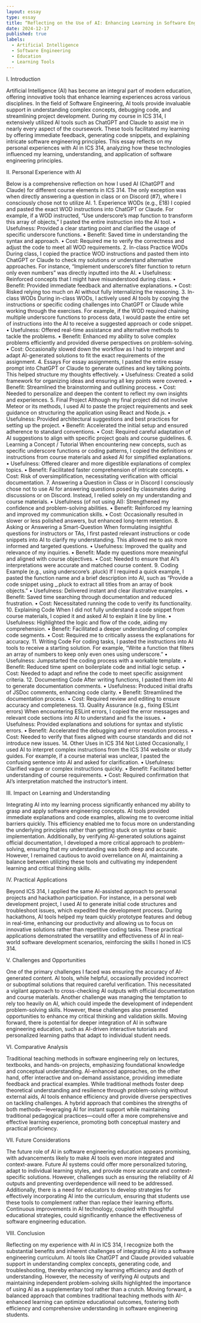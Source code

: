 ```yaml
---
layout: essay
type: essay
title: “Reflecting on the Use of AI: Enhancing Learning in Software Engineering”
date: 2024-12-17
published: true
labels:
  - Artificial Intelligence
  - Software Engineering
  - Education
  - Learning Tools
---
```


I. Introduction

Artificial Intelligence (AI) has become an integral part of modern education, offering innovative tools that enhance learning experiences across various disciplines. In the field of Software Engineering, AI tools provide invaluable support in understanding complex concepts, debugging code, and streamlining project development. During my course in ICS 314, I extensively utilized AI tools such as ChatGPT and Claude to assist me in nearly every aspect of the coursework. These tools facilitated my learning by offering immediate feedback, generating code snippets, and explaining intricate software engineering principles. This essay reflects on my personal experiences with AI in ICS 314, analyzing how these technologies influenced my learning, understanding, and application of software engineering principles.

II. Personal Experience with AI

Below is a comprehensive reflection on how I used AI (ChatGPT and Claude) for different course elements in ICS 314. The only exception was when directly answering a question in class or on Discord (#7), where I consciously chose not to utilize AI.
	1.	Experience WODs (e.g., E18)
I copied and pasted the exact WOD instructions into ChatGPT or Claude. For example, if a WOD instructed, “Use underscore’s map function to transform this array of objects,” I pasted the entire instruction into the AI tool.
	•	Usefulness: Provided a clear starting point and clarified the usage of specific underscore functions.
	•	Benefit: Saved time in understanding the syntax and approach.
	•	Cost: Required me to verify the correctness and adjust the code to meet all WOD requirements.
	2.	In-class Practice WODs
During class, I copied the practice WOD instructions and pasted them into ChatGPT or Claude to check my solutions or understand alternative approaches. For instance, “Implement underscore’s filter function to return only even numbers” was directly inputted into the AI.
	•	Usefulness: Reinforced concepts that I might have misunderstood during class.
	•	Benefit: Provided immediate feedback and alternative explanations.
	•	Cost: Risked relying too much on AI without fully internalizing the reasoning.
	3.	In-class WODs
During in-class WODs, I actively used AI tools by copying the instructions or specific coding challenges into ChatGPT or Claude while working through the exercises. For example, if the WOD required chaining multiple underscore functions to process data, I would paste the entire set of instructions into the AI to receive a suggested approach or code snippet.
	•	Usefulness: Offered real-time assistance and alternative methods to tackle the problems.
	•	Benefit: Enhanced my ability to solve complex problems efficiently and provided diverse perspectives on problem-solving.
	•	Cost: Occasionally slowed down the workflow as I had to interpret and adapt AI-generated solutions to fit the exact requirements of the assignment.
	4.	Essays
For essay assignments, I pasted the entire essay prompt into ChatGPT or Claude to generate outlines and key talking points. This helped structure my thoughts effectively.
	•	Usefulness: Created a solid framework for organizing ideas and ensuring all key points were covered.
	•	Benefit: Streamlined the brainstorming and outlining process.
	•	Cost: Needed to personalize and deepen the content to reflect my own insights and experiences.
	5.	Final Project
Although my final project did not involve Meteor or its methods, I used AI to paste the project requirements and seek guidance on structuring the application using React and Node.js.
	•	Usefulness: Provided architectural suggestions and best practices for setting up the project.
	•	Benefit: Accelerated the initial setup and ensured adherence to standard conventions.
	•	Cost: Required careful adaptation of AI suggestions to align with specific project goals and course guidelines.
	6.	Learning a Concept / Tutorial
When encountering new concepts, such as specific underscore functions or coding patterns, I copied the definitions or instructions from course materials and asked AI for simplified explanations.
	•	Usefulness: Offered clearer and more digestible explanations of complex topics.
	•	Benefit: Facilitated faster comprehension of intricate concepts.
	•	Cost: Risk of oversimplification, necessitating verification with official documentation.
	7.	Answering a Question in Class or in Discord
I consciously chose not to use AI for answering questions posed by classmates during discussions or on Discord. Instead, I relied solely on my understanding and course materials.
	•	Usefulness (of not using AI): Strengthened my confidence and problem-solving abilities.
	•	Benefit: Reinforced my learning and improved my communication skills.
	•	Cost: Occasionally resulted in slower or less polished answers, but enhanced long-term retention.
	8.	Asking or Answering a Smart-Question
When formulating insightful questions for instructors or TAs, I first pasted relevant instructions or code snippets into AI to clarify my understanding. This allowed me to ask more informed and targeted questions.
	•	Usefulness: Improved the quality and relevance of my inquiries.
	•	Benefit: Made my questions more meaningful and aligned with course objectives.
	•	Cost: Needed to ensure that AI’s interpretations were accurate and matched course content.
	9.	Coding Example (e.g., using underscore’s .pluck)
If I required a quick example, I pasted the function name and a brief description into AI, such as “Provide a code snippet using _.pluck to extract all titles from an array of book objects.”
	•	Usefulness: Delivered instant and clear illustrative examples.
	•	Benefit: Saved time searching through documentation and reduced frustration.
	•	Cost: Necessitated running the code to verify its functionality.
	10.	Explaining Code
When I did not fully understand a code snippet from course materials, I copied it and asked AI to explain it line by line.
	•	Usefulness: Highlighted the logic and flow of the code, aiding my comprehension.
	•	Benefit: Facilitated a deeper understanding of complex code segments.
	•	Cost: Required me to critically assess the explanations for accuracy.
	11.	Writing Code
For coding tasks, I pasted the instructions into AI tools to receive a starting solution. For example, “Write a function that filters an array of numbers to keep only even ones using underscore.”
	•	Usefulness: Jumpstarted the coding process with a workable template.
	•	Benefit: Reduced time spent on boilerplate code and initial logic setup.
	•	Cost: Needed to adapt and refine the code to meet specific assignment criteria.
	12.	Documenting Code
After writing functions, I pasted them into AI to generate documentation comments.
	•	Usefulness: Produced initial drafts of JSDoc comments, enhancing code clarity.
	•	Benefit: Streamlined the documentation process.
	•	Cost: Required review and editing to ensure accuracy and completeness.
	13.	Quality Assurance (e.g., fixing ESLint errors)
When encountering ESLint errors, I copied the error messages and relevant code sections into AI to understand and fix the issues.
	•	Usefulness: Provided explanations and solutions for syntax and stylistic errors.
	•	Benefit: Accelerated the debugging and error resolution process.
	•	Cost: Needed to verify that fixes aligned with course standards and did not introduce new issues.
	14.	Other Uses in ICS 314 Not Listed
Occasionally, I used AI to interpret complex instructions from the ICS 314 website or study guides. For example, if a course material was unclear, I pasted the confusing sentence into AI and asked for clarification.
	•	Usefulness: Clarified vague or complex instructions quickly.
	•	Benefit: Facilitated better understanding of course requirements.
	•	Cost: Required confirmation that AI’s interpretation matched the instructor’s intent.

III. Impact on Learning and Understanding

Integrating AI into my learning process significantly enhanced my ability to grasp and apply software engineering concepts. AI tools provided immediate explanations and code examples, allowing me to overcome initial barriers quickly. This efficiency enabled me to focus more on understanding the underlying principles rather than getting stuck on syntax or basic implementation. Additionally, by verifying AI-generated solutions against official documentation, I developed a more critical approach to problem-solving, ensuring that my understanding was both deep and accurate. However, I remained cautious to avoid overreliance on AI, maintaining a balance between utilizing these tools and cultivating my independent learning and critical thinking skills.

IV. Practical Applications

Beyond ICS 314, I applied the same AI-assisted approach to personal projects and hackathon participation. For instance, in a personal web development project, I used AI to generate initial code structures and troubleshoot issues, which expedited the development process. During hackathons, AI tools helped my team quickly prototype features and debug in real-time, enhancing our productivity and allowing us to focus on innovative solutions rather than repetitive coding tasks. These practical applications demonstrated the versatility and effectiveness of AI in real-world software development scenarios, reinforcing the skills I honed in ICS 314.

V. Challenges and Opportunities

One of the primary challenges I faced was ensuring the accuracy of AI-generated content. AI tools, while helpful, occasionally provided incorrect or suboptimal solutions that required careful verification. This necessitated a vigilant approach to cross-checking AI outputs with official documentation and course materials. Another challenge was managing the temptation to rely too heavily on AI, which could impede the development of independent problem-solving skills. However, these challenges also presented opportunities to enhance my critical thinking and validation skills. Moving forward, there is potential for deeper integration of AI in software engineering education, such as AI-driven interactive tutorials and personalized learning paths that adapt to individual student needs.

VI. Comparative Analysis

Traditional teaching methods in software engineering rely on lectures, textbooks, and hands-on projects, emphasizing foundational knowledge and conceptual understanding. AI-enhanced approaches, on the other hand, offer interactive and on-demand assistance, providing immediate feedback and practical examples. While traditional methods foster deep theoretical understanding and resilience through problem-solving without external aids, AI tools enhance efficiency and provide diverse perspectives on tackling challenges. A hybrid approach that combines the strengths of both methods—leveraging AI for instant support while maintaining traditional pedagogical practices—could offer a more comprehensive and effective learning experience, promoting both conceptual mastery and practical proficiency.

VII. Future Considerations

The future role of AI in software engineering education appears promising, with advancements likely to make AI tools even more integrated and context-aware. Future AI systems could offer more personalized tutoring, adapt to individual learning styles, and provide more accurate and context-specific solutions. However, challenges such as ensuring the reliability of AI outputs and preventing overdependence will need to be addressed. Additionally, there is a need for educators to develop strategies for effectively incorporating AI into the curriculum, ensuring that students use these tools to complement rather than replace their learning efforts. Continuous improvements in AI technology, coupled with thoughtful educational strategies, could significantly enhance the effectiveness of software engineering education.

VIII. Conclusion

Reflecting on my experience with AI in ICS 314, I recognize both the substantial benefits and inherent challenges of integrating AI into a software engineering curriculum. AI tools like ChatGPT and Claude provided valuable support in understanding complex concepts, generating code, and troubleshooting, thereby enhancing my learning efficiency and depth of understanding. However, the necessity of verifying AI outputs and maintaining independent problem-solving skills highlighted the importance of using AI as a supplementary tool rather than a crutch. Moving forward, a balanced approach that combines traditional teaching methods with AI-enhanced learning can optimize educational outcomes, fostering both efficiency and comprehensive understanding in software engineering students.
